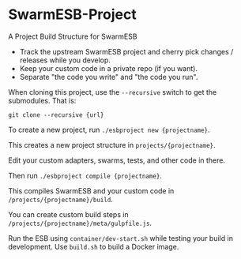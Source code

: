 # SwarmESB-Project

A Project Build Structure for SwarmESB

* Track the upstream SwarmESB project and cherry pick changes / releases while you develop. 
* Keep your custom code in a private repo (if you want).
* Separate "the code you write" and "the code you run".

When cloning this project, use the ```--recursive``` switch to get the submodules. That is:

```
git clone --recursive {url}
```

To create a new project, run ```./esbproject new {projectname}```.

This creates a new project structure in ```projects/{projectname}```.

Edit your custom adapters, swarms, tests, and other code in there.

Then run ```./esbproject compile {projectname}```.

This compiles SwarmESB and your custom code in ```/projects/{projectname}/build```.

You can create custom build steps in ```/projects/{projectname}/meta/gulpfile.js```.

Run the ESB using ```container/dev-start.sh``` while testing your build in development. Use ```build.sh``` to build a Docker image.
